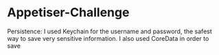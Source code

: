 # Appetiser-Challenge
Persistence:
I used Keychain for the username and password, the safest way to save very sensitive information.
I also used CoreData in order to save 
